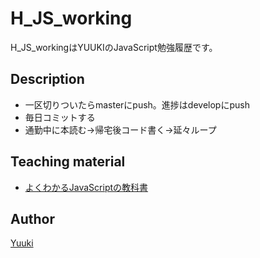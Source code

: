 H_JS_working
====

H_JS_workingはYUUKIのJavaScript勉強履歴です。

## Description

- 一区切りついたらmasterにpush。進捗はdevelopにpush
- 毎日コミットする
- 通勤中に本読む→帰宅後コード書く→延々ループ

##  Teaching material

- [よくわかるJavaScriptの教科書](https://amzn.to/2WxG11E)

## Author

[Yuuki](https://github.com/YuukiTetsuya)

